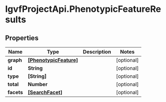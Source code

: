 # IgvfProjectApi.PhenotypicFeatureResults

## Properties

Name | Type | Description | Notes
------------ | ------------- | ------------- | -------------
**graph** | [**[PhenotypicFeature]**](PhenotypicFeature.md) |  | [optional] 
**id** | **String** |  | [optional] 
**type** | **[String]** |  | [optional] 
**total** | **Number** |  | [optional] 
**facets** | [**[SearchFacet]**](SearchFacet.md) |  | [optional] 


